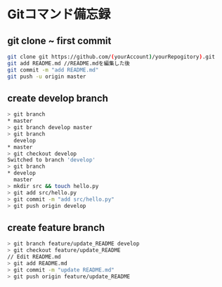 # Gitコマンド備忘録

## git clone ~ first commit

```bash
git clone git https://github.com/(yourAccount)/yourRepogitory).git
git add README.md //README.mdを編集した後
git commit -m "add README.md"
git push -u origin master
```

## create develop branch

```bash
> git branch
* master
> git branch develop master
> git branch
  develop
* master
> git checkout develop
Switched to branch 'develop'
> git branch
* develop
  master
> mkdir src && touch hello.py
> git add src/hello.py
> git commit -m "add src/hello.py"
> git push origin develop
```

## create feature branch

```bash
> git branch feature/update_README develop
> git checkout feature/update_README
// Edit README.md
> git add README.md
> git commit -m "update README.md"
> git push origin feature/update_README
```